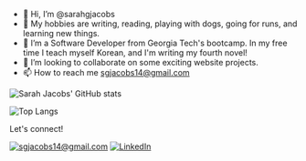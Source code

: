 - 👋 Hi, I’m @sarahgjacobs
- 👀 My hobbies are writing, reading, playing with dogs, going for runs, and learning new things.
- 🌱 I’m a Software Developer from Georgia Tech's bootcamp. In my free time I teach myself Korean, and I'm writing my fourth novel!
- 💞️ I’m looking to collaborate on some exciting website projects.
- 📫 How to reach me sgjacobs14@gmail.com


![Sarah Jacobs' GitHub stats](https://github-readme-stats.vercel.app/api?username=sarahgjacobs&rank_icon=github&show_icons=true&theme=cobalt)


![Top Langs](https://github-readme-stats.vercel.app/api/top-langs/?username=sarahgjacobs&layout=compact&theme=onedark)


Let's connect!

<a href="mailto:sgjacobs14@gmail.com">![sgjacobs14@gmail.com](https://img.shields.io/badge/Gmail-D14836?style=for-the-badge&logo=gmail&logoColor=white)</a>
<a href="<[LinkedInURL](https://www.linkedin.com/in/sarahgjacobs/)>">![LinkedIn](https://img.shields.io/badge/LinkedIn-0077B5?style=for-the-badge&logo=linkedin&logoColor=white)</a>


<!---
sarahgjacobs/sarahgjacobs is a ✨ special ✨ repository because its `README.md` (this file) appears on your GitHub profile.
You can click the Preview link to take a look at your changes.
--->
